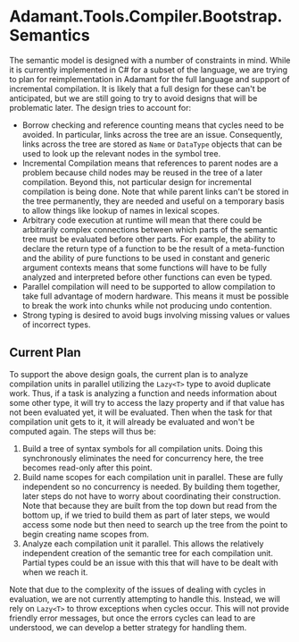 # Adamant.Tools.Compiler.Bootstrap.Semantics

The semantic model is designed with a number of constraints in mind. While it is currently implemented in C# for a subset of the language, we are trying to plan for reimplementation in Adamant for the full language and support of incremental compilation. It is likely that a full design for these can't be anticipated, but we are still going to try to avoid designs that will be problematic later. The design tries to account for:

* Borrow checking and reference counting means that cycles need to be avoided. In particular, links across the tree are an issue. Consequently, links across the tree are stored as `Name` or `DataType` objects that can be used to look up the relevant nodes in the symbol tree.
* Incremental Compilation means that references to parent nodes are a problem because child nodes may be reused in the tree of a later compilation. Beyond this, not particular design for incremental compilation is being done. Note that while parent links can't be stored in the tree permanently, they are needed and useful on a temporary basis to allow things like lookup of names in lexical scopes.
* Arbitrary code execution at runtime will mean that there could be arbitrarily complex connections between which parts of the semantic tree must be evaluated before other parts. For example, the ability to declare the return type of a function to be the result of a meta-function and the ability of pure functions to be used in constant and generic argument contexts means that some functions will have to be fully analyzed and interpreted before other functions can even be typed.
* Parallel compilation will need to be supported to allow compilation to take full advantage of modern hardware. This means it must be possible to break the work into chunks while not producing undo contention.
* Strong typing is desired to avoid bugs involving missing values or values of incorrect types.

## Current Plan

To support the above design goals, the current plan is to analyze compilation units in parallel utilizing the `Lazy<T>` type to avoid duplicate work. Thus, if a task is analyzing a function and needs information about some other type, it will try to access the lazy property and if that value has not been evaluated yet, it will be evaluated. Then when the task for that compilation unit gets to it, it will already be evaluated and won't be computed again. The steps will thus be:

1. Build a tree of syntax symbols for all compilation units. Doing this synchronously eliminates the need for concurrency here, the tree becomes read-only after this point.
2. Build name scopes for each compilation unit in parallel. These are fully independent so no concurrency is needed. By building them together, later steps do not have to worry about coordinating their construction. Note that because they are built from the top down but read from the bottom up, if we tried to build them as part of later steps, we would access some node but then need to search up the tree from the point to begin creating name scopes from.
3. Analyze each compilation unit it parallel. This allows the relatively independent creation of the semantic tree for each compilation unit. Partial types could be an issue with this that will have to be dealt with when we reach it.

Note that due to the complexity of the issues of dealing with cycles in evaluation, we are not currently attempting to handle this. Instead, we will rely on `Lazy<T>` to throw exceptions when cycles occur. This will not provide friendly error messages, but once the errors cycles can lead to are understood, we can develop a better strategy for handling them.
